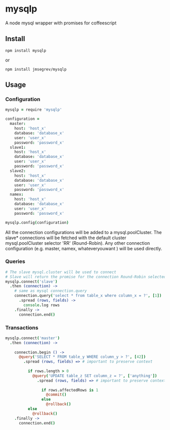 # mysqlp

A node mysql wrapper with promises for coffeescript

## Install

`npm install mysqlp`

or

`npm install jmsegrev/mysqlp`

## Usage

### Configuration

```CoffeeScript
mysqlp = require 'mysqlp'

configuration =
  master:
    host: 'host_x'
    database: 'database_x'
    user: 'user_x'
    password: 'password_x'
  slave1: 
    host: 'host_x'
    database: 'database_x'
    user: 'user_x'
    password: 'password_x'
  slave2: 
    host: 'host_x'
    database: 'database_x'
    user: 'user_x'
    password: 'password_x'
  namex: 
    host: 'host_x'
    database: 'database_x'
    user: 'user_x'
    password: 'password_x'

mysqlp.config(configuration)
```

All the connection configurations will be added to a mysql.poolCluster.
The slave* connections will be fetched with the default cluster mysql.poolCluster 
selector 'RR' (Round-Robin). Any other connection configuration (e.g. master, namex, whateveryouwant )
will be used directly.

### Queries 

```CoffeeScript
# The slave mysql.cluster will be used to connect
# Slave will return the promise for the connection Round-Robin selected
mysqlp.connect('slave') 
  .then (connection) ->
    # same as mysql connection.query
    connection.query('select * from table_x where column_x = ?', [1]) 
      .spread (rows, fields) ->
        console.log rows
    .finally ->
      connection.end()
```

### Transactions

```CoffeeScript
mysqlp.connect('master') 
  .then (connection) ->
  
    connection.begin () ->
      @query('SELECT * FROM table_y WHERE column_y > ?', [42]) 
        .spread (rows, fields) => # important to preserve context
        
          if rows.length > 0
            @query('UPDATE table_z SET column_z = ?', ['anything'])
              .spread (rows, fields) => # important to preserve context 
              
                if rows.affectedRows is 1
                  @commit()
                else
                  @rollback() 
          else
            @rollback() 
    .finally ->
      connection.end()
```


